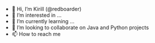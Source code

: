 - 👋 Hi, I’m Kirill (@redboarder)
- 👀 I’m interested in ...
- 🌱 I’m currently learning ...
- 💞️ I’m looking to collaborate on Java and Python projects
- 📫 How to reach me

<!---
redboarder/redboarder is a ✨ special ✨ repository because its `README.md` (this file) appears on your GitHub profile.
You can click the Preview link to take a look at your changes.
--->
